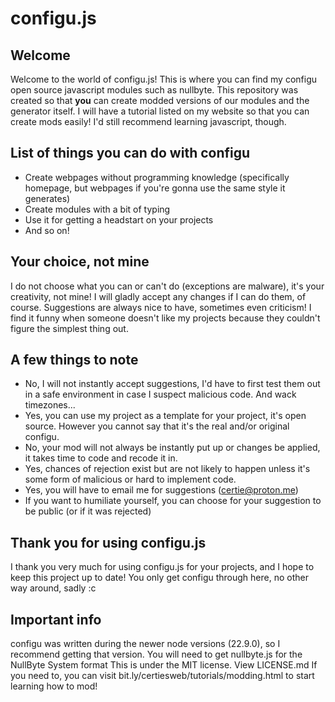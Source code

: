 # configu.js
## Welcome
Welcome to the world of configu.js!
This is where you can find my configu open source javascript modules such as nullbyte.
This repository was created so that **you** can create modded versions of our modules and the generator itself.
I will have a tutorial listed on my website so that you can create mods easily!
I'd still recommend learning javascript, though.
## List of things you can do with configu
- Create webpages without programming knowledge (specifically homepage, but webpages if you're gonna use the same style it generates)
- Create modules with a bit of typing
- Use it for getting a headstart on your projects
- And so on!
## Your choice, not mine
I do not choose what you can or can't do (exceptions are malware), it's your creativity, not mine!
I will gladly accept any changes if I can do them, of course.
Suggestions are always nice to have, sometimes even criticism! I find it funny when someone doesn't like my projects because they couldn't figure the simplest thing out.
## A few things to note
- No, I will not instantly accept suggestions, I'd have to first test them out in a safe environment in case I suspect malicious code. And wack timezones...
- Yes, you can use my project as a template for your project, it's open source. However you cannot say that it's the real and/or original configu.
- No, your mod will not always be instantly put up or changes be applied, it takes time to code and recode it in.
- Yes, chances of rejection exist but are not likely to happen unless it's some form of malicious or hard to implement code.
- Yes, you will have to email me for suggestions (certie@proton.me)
- If you want to humiliate yourself, you can choose for your suggestion to be public (or if it was rejected)
## Thank you for using configu.js
I thank you very much for using configu.js for your projects, and I hope to keep this project up to date!
You only get configu through here, no other way around, sadly :c
## Important info
configu was written during the newer node versions (22.9.0), so I recommend getting that version.
You will need to get nullbyte.js for the NullByte System format
This is under the MIT license. View LICENSE.md
If you need to, you can visit bit.ly/certiesweb/tutorials/modding.html to start learning how to mod!
